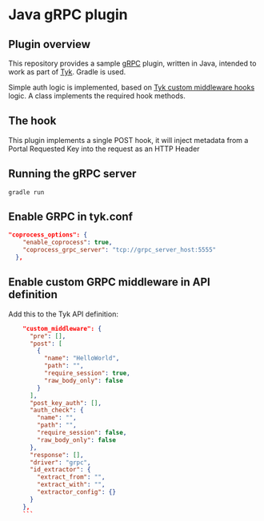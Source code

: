 Java gRPC plugin
==

## Plugin overview

This repository provides a sample [gRPC](http://www.grpc.io/) plugin, written in Java, intended to work as part of [Tyk](https://tyk.io/). Gradle is used.

Simple auth logic is implemented, based on [Tyk custom middleware hooks](https://tyk.io/docs/tyk-api-gateway-v1-9/javascript-plugins/middleware-scripting/) logic.
A class implements the required hook methods.

## The hook

This plugin implements a single POST hook, it will inject metadata from a Portal Requested Key into the request as an HTTP Header

## Running the gRPC server

	gradle run


## Enable GRPC in tyk.conf
```json
"coprocess_options": {
    "enable_coprocess": true,
    "coprocess_grpc_server": "tcp://grpc_server_host:5555"
  },
```


## Enable custom GRPC middleware in API definition
Add this to the Tyk API definition:

```json
    "custom_middleware": {
      "pre": [],
      "post": [
        {
          "name": "HelloWorld",
          "path": "",
          "require_session": true,
          "raw_body_only": false
        }
      ],
      "post_key_auth": [],
      "auth_check": {
        "name": "",
        "path": "",
        "require_session": false,
        "raw_body_only": false
      },
      "response": [],
      "driver": "grpc",
      "id_extractor": {
        "extract_from": "",
        "extract_with": "",
        "extractor_config": {}
      }
    },
    ```
